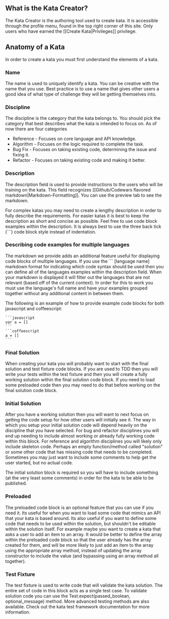 ## What is the Kata Creator?

The Kata Creator is the authoring tool used to create kata. It is accessible through the profile menu, found in the top right corner of this site. Only users who have earned the [[Create Kata|Privileges]] privilege.

## Anatomy of a Kata

In order to create a kata you must first understand the elements of a kata.

### Name

The name is used to uniquely identify a kata. You can be creative with the name that you use. Best practice is to use a name that gives other users a good idea of what type of challenge they will be getting themselves into.

### Discipline

The discipline is the category that the kata belongs to. You should pick the category that best describes what the kata is intended to focus on. As of now there are four categories

- Reference - Focuses on core language and API knowledge.
- Algorithm - Focuses on the logic required to complete the task.
- Bug Fix - Focuses on taking existing code, determining the issue and fixing it.
- Refactor - Focuses on taking existing code and making it better.

### Description

The description field is used to provide instructions to the users who will be training on the kata. This field recognizes [[Github/Codewars flavored markdown|Markdown-Formatting]]. You can use the preview tab to see the markdown.

For complex katas you may need to create a lengthy description in order to fully describe the requirements. For easier katas it is best to keep the description as short and concise as possible. Feel free to use code block examples within the description. It is always best to use the three back tick (```) code block style instead of indentation.

### Describing code examples for multiple languages

The markdown we provide adds an additional feature useful for displaying code blocks of multiple languages. If you use the ``` [language name] markdown format for indicating which code syntax should be used then you can define all of the languages examples within the description field. When your markdown is displayed it will filter out the languages that are not relevant (based off of the current context). In order for this to work you must use the language's full name and have your examples grouped together without any additional content in between them.

The following is an example of how to provide example code blocks for both javascript and coffeescript:

~~~
```javascript
var a = []
```
```coffeescript
a = []
```
~~~

### Final Solution

When creating your kata you will probably want to start with the final solution and test fixture code blocks. If you are used to TDD then you will write your tests within the test fixture and then you will create a fully working solution within the final solution code block. If you need to load some preloaded code then you may need to do that before working on the final solution code block.

### Initial Solution

After you have a working solution then you will want to next focus on getting the code setup for how other users will initially see it. The way in which you setup your initial solution code will depend heavily on the discipline that you have selected. For bug and refactor disciplines you will end up needing to include almost working or already fully working code within this block. For reference and algorithm disciplines you will likely only include skeleton code. Perhaps an empty function/method called "solution" or some other code that has missing code that needs to be completed. Sometimes you may just want to include some comments to help get the user started, but no actual code.

The initial solution block is required so you will have to include something (at the very least some comments) in order for the kata to be able to be published.

### Preloaded

The preloaded code block is an optional feature that you can use if you need it. Its useful for when you want to load some code that mimics an API that your kata is based around. Its also useful if you want to define some code that needs to be used within the solution, but shouldn't be editable within the solution itself. For example maybe you want to create a kata that asks a user to add an item to an array. It would be better to define the array within the preloaded code block so that the user already has the array created for them, and will be more likely to just add an item to the array using the appropriate array method, instead of updating the array constructor to include the value (and bypassing using an array method all together).

### Test Fixture

The test fixture is used to write code that will validate the kata solution.
The entire set of code in this block acts as a single test case. To validate solution code
you can use the Test.expect(passed_boolean, optional_message) method. More advanced testing methods are also available. Check out the kata test framework documentation for more information.